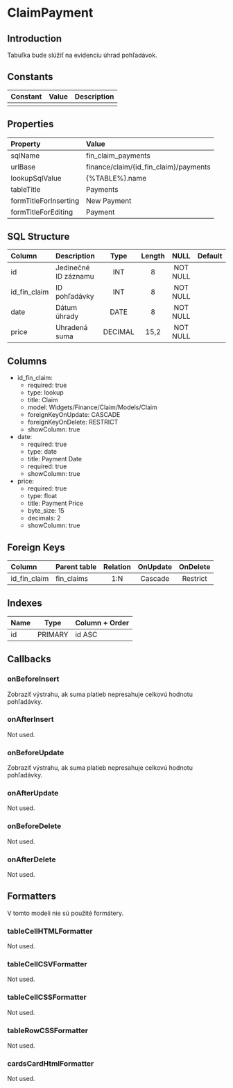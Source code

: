 # ClaimPayment

## Introduction

Tabuľka bude slúžiť na evidenciu úhrad pohľadávok.

## Constants

| Constant | Value | Description |
| -------- | ----- | ----------- |
|          |       |             |

## Properties

| Property              | Value                                 |
| :-------------------- | :------------------------------------ |
| sqlName               | fin_claim_payments                    |
| urlBase               | finance/claim/{id_fin_claim}/payments |
| lookupSqlValue        | {%TABLE%}.name                        |
| tableTitle            | Payments                              |
| formTitleForInserting | New Payment                           |
| formTitleForEditing   | Payment                               |

## SQL Structure

| Column       | Description          | Type    | Length | NULL     | Default |
| :----------- | :------------------- | :-----: | :----: | :------: | ------- |
| id           | Jedinečné ID záznamu | INT     | 8      | NOT NULL |         |
| id_fin_claim | ID pohľadávky        | INT     | 8      | NOT NULL |         |
| date         | Dátum úhrady         | DATE    | 8      | NOT NULL |         |
| price        | Uhradená suma        | DECIMAL | 15,2   | NOT NULL |         |

## Columns

* id_fin_claim:
    * required: true
    * type: lookup
    * title: Claim
    * model: Widgets/Finance/Claim/Models/Claim
    * foreignKeyOnUpdate: CASCADE
    * foreignKeyOnDelete: RESTRICT
    * showColumn: true
* date:
    * required: true
    * type: date
    * title: Payment Date
    * required: true
    * showColumn: true
* price:
    * required: true
    * type: float
    * title: Payment Price
    * byte_size: 15
    * decimals: 2
    * showColumn: true

## Foreign Keys

| Column       | Parent table | Relation | OnUpdate | OnDelete |
| :----------- | :----------- | :------: | :------: | :------: |
| id_fin_claim | fin_claims   | 1:N      | Cascade  | Restrict |

## Indexes

| Name | Type    | Column + Order |
| :--- | :-----: | :------------- |
| id   | PRIMARY | id ASC         |

## Callbacks

### onBeforeInsert

Zobraziť výstrahu, ak suma platieb nepresahuje celkovú hodnotu pohľadávky.

### onAfterInsert

Not used.

### onBeforeUpdate

Zobraziť výstrahu, ak suma platieb nepresahuje celkovú hodnotu pohľadávky.

### onAfterUpdate

Not used.

### onBeforeDelete

Not used.

### onAfterDelete

Not used.

## Formatters

V tomto modeli nie sú použité formátery.

### tableCellHTMLFormatter

Not used.

### tableCellCSVFormatter

Not used.

### tableCellCSSFormatter

Not used.

### tableRowCSSFormatter

Not used.

### cardsCardHtmlFormatter

Not used.
